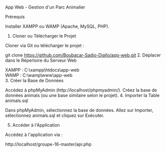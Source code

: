 App Web - Gestion d'un Parc Animalier

Prérequis

Installer XAMPP ou WAMP (Apache, MySQL, PHP).
1. Cloner ou Télécharger le Projet

Cloner via Git ou télécharger le projet :

git clone https://github.com/Boubacar-Sadio-Diallo/app-web.git
2. Déplacer dans le Répertoire du Serveur Web

XAMPP : C:\xampp\htdocs\app-web\
WAMP : C:\wamp\www\app-web\
3. Créer la Base de Données

Accédez à phpMyAdmin (http://localhost/phpmyadmin/).
Créez la base de données animals (ou une base similaire selon le projet).
4. Importer la Table animals.sql

Dans phpMyAdmin, sélectionnez la base de données.
Allez sur Importer, sélectionnez animals.sql et cliquez sur Exécuter.

5. Accéder à l'Application

Accédez à l'application via :

http://localhost/groupe-16-master/api.php
